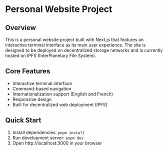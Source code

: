 # Personal Website Project

## Overview

This is a personal website project built with Next.js that features an interactive terminal interface as its main user experience. The site is designed to be deployed on decentralized storage networks and is currently hosted on IPFS (InterPlanetary File System).

## Core Features

- Interactive terminal interface
- Command-based navigation
- Internationalization support (English and French)
- Responsive design
- Built for decentralized web deployment (IPFS)

## Quick Start

1. Install dependencies: `pnpm install`
2. Run development server: `pnpm dev`
3. Open http://localhost:3000 in your browser
